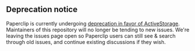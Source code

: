 ## Deprecation notice

Paperclip is currently undergoing [deprecation in favor of ActiveStorage](https://github.com/thoughtbot/paperclip/blob/master/MIGRATING.md). Maintainers of this repository will no longer be tending to new issues. We're leaving the issues page open so Paperclip users can still see & search through old issues, and continue existing discussions if they wish.
